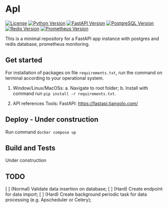 # ApI
[![License](https://img.shields.io/badge/License-MIT-blue.svg)](https://opensource.org/licenses/MIT)
[![Python Version](https://img.shields.io/badge/Python-3.7%20|%203.8%20|%203.9-blue)](https://www.python.org/downloads/)
[![FastAPI Version](https://img.shields.io/badge/FastAPI-0.68.1-blue)](https://fastapi.tiangolo.com/)
[![PostgreSQL Version](https://img.shields.io/badge/PostgreSQL-13-blue)](https://www.postgresql.org/)
[![Redis Version](https://img.shields.io/badge/Redis-6.2-blue)](https://redis.io/)
[![Prometheus Version](https://img.shields.io/badge/Prometheus-2.30-blue)](https://prometheus.io/)

This is a minimal repository for a FastAPI app instance with postgres and redis database, prometheus monitoring.

## Get started

For installation of packages on file `requirements.txt`, run the command on terminal according to your operational system. 

1. Window/Linux/MacOSs: 
    a. Navigate to root folder; 
    b. Install with command run `pip install -r requirements.txt`.

2. API references
    Tools: FastAPI: https://fastapi.tiangolo.com/
    	
## Deploy - Under construction

Run command `docker compose up`

## Build and Tests

Under construction

## TODO

[ ] (Normal) Validate data insertion on database;
[ ] (Hard) Create endpoint for data import;
[ ] (Hard) Create background periodic task for data processing (e.g. Apscheduler or Celery);
